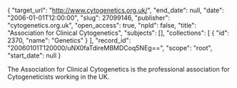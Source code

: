{
  "target_url": "http://www.cytogenetics.org.uk/", 
  "end_date": null, 
  "date": "2006-01-01T12:00:00", 
  "slug": 27099146, 
  "publisher": "cytogenetics.org.uk", 
  "open_access": true, 
  "npld": false, 
  "title": "Association for Clinical Cytogenetics", 
  "subjects": [], 
  "collections": [
    {
      "id": 2370, 
      "name": "Genetics"
    }
  ], 
  "record_id": "20060101T120000/uNX0faTdireMBMDCoq5NEg==", 
  "scope": "root", 
  "start_date": null
}

The Association for Clinical Cytogenetics is the professional association for Cytogeneticists working in the UK.